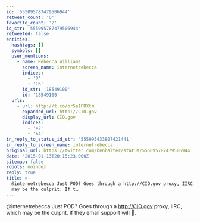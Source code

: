 ```yaml
---
id: '555095787479506944'
retweet_count: '0'
favorite_count: '2'
id_str: '555095787479506944'
retweeted: false
entities:
  hashtags: []
  symbols: []
  user_mentions:
    - name: Rebecca Williams
      screen_name: internetrebecca
      indices:
        - '0'
        - '16'
      id_str: '18549100'
      id: '18549100'
  urls:
    - url: http://t.co/or5e1PRXtm
      expanded_url: http://CIO.gov
      display_url: CIO.gov
      indices:
        - '42'
        - '64'
in_reply_to_status_id_str: '555095433807421441'
in_reply_to_screen_name: internetrebecca
original_url: https://twitter.com/benbalter/status/555095787479506944
date: '2015-01-13T20:15:23.000Z'
sitemap: false
robots: noindex
reply: true
title: >-
  @internetrebecca Just POD? Goes through a http://CIO.gov proxy, IIRC, which
  may be the culprit. If t…
---
```


@internetrebecca Just POD? Goes through a http://CIO.gov proxy, IIRC, which may be the culprit. If they email support will :eyes:.